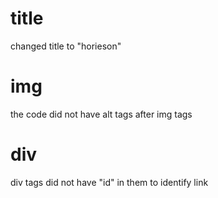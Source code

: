 # title 
changed title to "horieson"

# img 
the code did not have alt tags after img tags 

# div 
div tags did not have "id" in them to identify link

